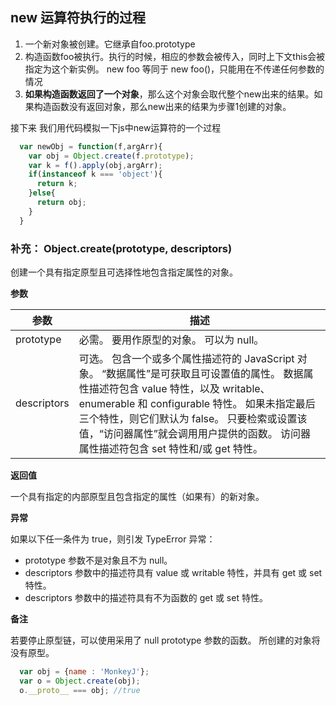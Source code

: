 ## new 运算符执行的过程

1. 一个新对象被创建。它继承自foo.prototype
2. 构造函数foo被执行。执行的时候，相应的参数会被传入，同时上下文this会被指定为这个新实例。 new foo 等同于 new foo()，只能用在不传递任何参数的情况
3. **如果构造函数返回了一个对象**，那么这个对象会取代整个new出来的结果。如果构造函数没有返回对象，那么new出来的结果为步骤1创建的对象。

接下来 我们用代码模拟一下js中new运算符的一个过程
```javascript
  var newObj = function(f,argArr){
    var obj = Object.create(f.prototype);
    var k = f().apply(obj,argArr);
    if(instanceof k === 'object'){
      return k;
    }else{
      return obj;
    }
  }
```

### 补充： Object.create(prototype, descriptors)

创建一个具有指定原型且可选择性地包含指定属性的对象。

**参数**

|参数|描述|
|---|---|
|prototype|必需。  要用作原型的对象。  可以为 null。 |
|descriptors|可选。  包含一个或多个属性描述符的 JavaScript 对象。 “数据属性”是可获取且可设置值的属性。  数据属性描述符包含 value 特性，以及 writable、enumerable 和 configurable 特性。  如果未指定最后三个特性，则它们默认为 false。  只要检索或设置该值，“访问器属性”就会调用用户提供的函数。  访问器属性描述符包含 set 特性和/或 get 特性。|

**返回值**

一个具有指定的内部原型且包含指定的属性（如果有）的新对象。

**异常**

如果以下任一条件为 true，则引发 TypeError 异常：

* prototype 参数不是对象且不为 null。
* descriptors 参数中的描述符具有 value 或 writable 特性，并具有 get 或 set 特性。
* descriptors 参数中的描述符具有不为函数的 get 或 set 特性。

**备注**

若要停止原型链，可以使用采用了 null prototype 参数的函数。  所创建的对象将没有原型。  

```javascript
  var obj = {name : 'MonkeyJ'};
  var o = Object.create(obj);
  o.__proto__ === obj; //true
```
